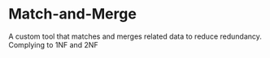 # Match-and-Merge
A custom tool that matches and merges related data to reduce redundancy. Complying to 1NF and 2NF
